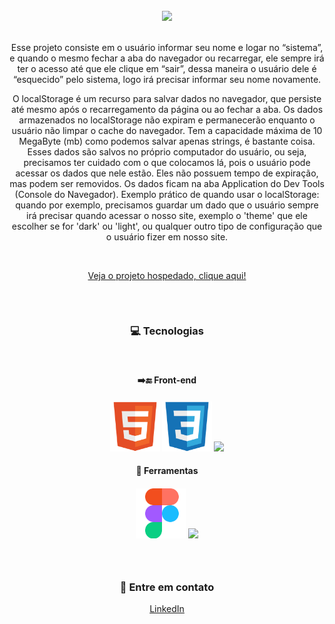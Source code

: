<br>
<div align="center">
<img src="https://readme-typing-svg.herokuapp.com?font=Montserrat&pause=1000&color=3066BE&center=true&width=435&lines=Projeto+Sobre+localStorage">
</div>
<br>
<p align="center">Esse projeto consiste em o usuário informar seu nome e logar no “sistema”, e quando o mesmo fechar a aba do navegador ou recarregar, ele sempre irá ter o acesso até que ele clique em “sair”, dessa maneira o usuário dele é “esquecido” pelo sistema, logo irá precisar informar seu nome novamente.
</p>
<p align="center">O localStorage é um recurso para salvar dados no navegador, que persiste até mesmo após o recarregamento da página ou ao fechar a aba. Os dados armazenados no localStorage não expiram e permanecerão enquanto o usuário não limpar o cache do navegador. Tem a capacidade máxima de 10 MegaByte (mb) como podemos salvar apenas strings, é bastante coisa. Esses dados são salvos no próprio computador do usuário, ou seja, precisamos ter cuidado com o que colocamos lá, pois o usuário pode acessar os dados que nele estão. Eles não possuem tempo de expiração, mas podem ser removidos. Os dados ficam na aba Application do Dev Tools (Console do Navegador). Exemplo prático de quando usar o localStorage: quando por exemplo, precisamos guardar um dado que o usuário sempre irá precisar quando acessar o nosso site, exemplo o 'theme' que ele escolher se for 'dark' ou 'light', ou qualquer outro tipo de configuração que o usuário fizer em nosso site.
</p>
<br>
<p  align="center"><a href="https://barbourdev.github.io/Projeto-LocalStorage01/" target="_blank">Veja o projeto hospedado, clique aqui!<a/></p>
  
##

<br>
<h3 align="center"> 💻 Tecnologias</h3>
<br>

<div align="center">
  
  <h4> ➡️🔚 Front-end<h4>
  <img src="https://raw.githubusercontent.com/devicons/devicon/master/icons/html5/html5-original.svg" width="80px">
  <img src="https://raw.githubusercontent.com/devicons/devicon/master/icons/css3/css3-original.svg" width="80px">
  <img src="https://icongr.am/devicon/javascript-original.svg?size=100&color=currentColor" width="80px">
  
  <h4> 🔧 Ferramentas<h4>
  <img src="https://raw.githubusercontent.com/devicons/devicon/master/icons/figma/figma-original.svg" width="80px">
  <img src="https://icongr.am/devicon/git-original.svg?size=128&color=ffffff" width="80px">
</div>
<br>

##

<div align="center">
<h3 align="center">📢 Entre em contato</h3>
<a href="https://www.linkedin.com/in/felipebarbour/" target="_blank">LinkedIn<a/>
</div>

